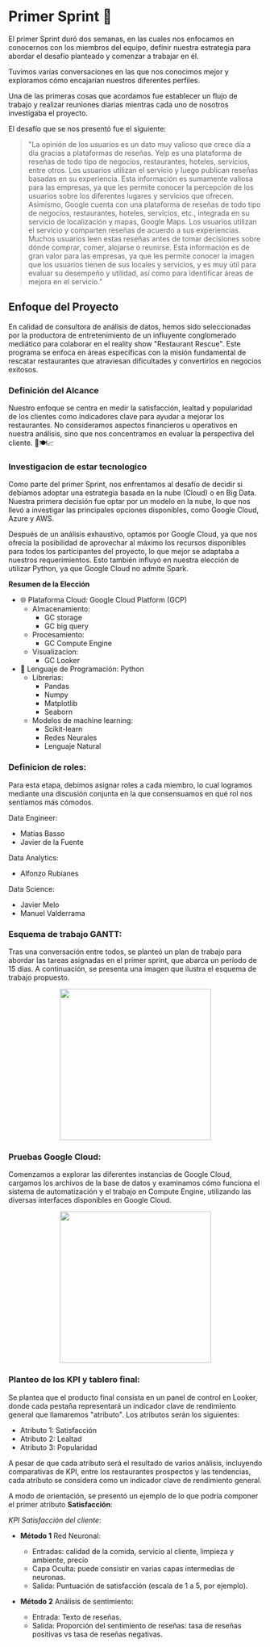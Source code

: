 # **Primer Sprint** 📌

El primer Sprint duró dos semanas, en las cuales nos enfocamos en conocernos con los miembros del equipo, definir nuestra estrategia para abordar el desafío planteado y comenzar a trabajar en él.

Tuvimos varias conversaciones en las que nos conocimos mejor y exploramos cómo encajarían nuestros diferentes perfiles.

Una de las primeras cosas que acordamos fue establecer un flujo de trabajo y realizar reuniones diarias mientras cada uno de nosotros investigaba el proyecto.

El desafío que se nos presentó fue el siguiente:

> "La opinión de los usuarios es un dato muy valioso que crece día a día gracias a plataformas de reseñas. Yelp es una plataforma de reseñas de todo tipo de negocios, restaurantes, hoteles, servicios, entre otros. Los usuarios utilizan el servicio y luego publican reseñas basadas en su experiencia. Esta información es sumamente valiosa para las empresas, ya que les permite conocer la percepción de los usuarios sobre los diferentes lugares y servicios que ofrecen. Asimismo, Google cuenta con una plataforma de reseñas de todo tipo de negocios, restaurantes, hoteles, servicios, etc., integrada en su servicio de localización y mapas, Google Maps. Los usuarios utilizan el servicio y comparten reseñas de acuerdo a sus experiencias. Muchos usuarios leen estas reseñas antes de tomar decisiones sobre dónde comprar, comer, alojarse o reunirse. Esta información es de gran valor para las empresas, ya que les permite conocer la imagen que los usuarios tienen de sus locales y servicios, y es muy útil para evaluar su desempeño y utilidad, así como para identificar áreas de mejora en el servicio."

## Enfoque del Proyecto

En calidad de consultora de análisis de datos, hemos sido seleccionadas por la productora de entretenimiento de un influyente conglomerado mediático para colaborar en el reality show "Restaurant Rescue". Este programa se enfoca en áreas específicas con la misión fundamental de rescatar restaurantes que atraviesan dificultades y convertirlos en negocios exitosos.

### Definición del Alcance

Nuestro enfoque se centra en medir la satisfacción, lealtad y popularidad de los clientes como indicadores clave para ayudar a mejorar los restaurantes. No consideramos aspectos financieros u operativos en nuestra análisis, sino que nos concentramos en evaluar la perspectiva del cliente. 👥🍽️📈

### Investigacion de estar tecnologico

Como parte del primer Sprint, nos enfrentamos al desafío de decidir si debíamos adoptar una estrategia basada en la nube (Cloud) o en Big Data. Nuestra primera decisión fue optar por un modelo en la nube, lo que nos llevó a investigar las principales opciones disponibles, como Google Cloud, Azure y AWS.

Después de un análisis exhaustivo, optamos por Google Cloud, ya que nos ofrecía la posibilidad de aprovechar al máximo los recursos disponibles para todos los participantes del proyecto, lo que mejor se adaptaba a nuestros requerimientos. Esto también influyó en nuestra elección de utilizar Python, ya que Google Cloud no admite Spark.

**Resumen de la Elección**
- 🌐 Plataforma Cloud: Google Cloud Platform (GCP)
  - Almacenamiento: 
    - GC storage
    - GC big query
  - Procesamiento: 
    - GC Compute Engine
  - Visualizacion: 
    - GC Looker
- 🐍 Lenguaje de Programación: Python
   - Librerias: 
      - Pandas
      - Numpy
      - Matplotlib
      - Seaborn
  - Modelos de machine learning:
    -  Scikit-learn
    -  Redes Neurales
    -  Lenguaje Natural

### Definicion de roles:

Para esta etapa, debimos asignar roles a cada miembro, lo cual logramos mediante una discusión conjunta en la que consensuamos en qué rol nos sentíamos más cómodos.

Data Engineer:
 - Matías Basso
 - Javier de la Fuente
  
Data Analytics:
 - Alfonzo Rubianes

Data Science:
 - Javier Melo
 - Manuel Valderrama

### Esquema de trabajo GANTT:

Tras una conversación entre todos, se planteó un plan de trabajo para abordar las tareas asignadas en el primer sprint, que abarca un período de 15 días. A continuación, se presenta una imagen que ilustra el esquema de trabajo propuesto.

<p align="center">
  <img src="https://i.ibb.co/nBN6G2n/flujo-de-trabajo.png" height="300">
</p>

### Pruebas Google Cloud:

Comenzamos a explorar las diferentes instancias de Google Cloud, cargamos los archivos de la base de datos y examinamos cómo funciona el sistema de automatización y el trabajo en Compute Engine, utilizando las diversas interfaces disponibles en Google Cloud.

<p align="center">
  <img src="https://i.ibb.co/2Sws7k3/Whats-App-Image-2023-09-15-at-20-31-30.jpg" height="300">
</p>

### Planteo de los KPI y tablero final:

Se plantea que el producto final consista en un panel de control en Looker, donde cada pestaña representará un indicador clave de rendimiento general que llamaremos "atributo". Los atributos serán los siguientes:

- Atributo 1: Satisfacción
- Atributo 2: Lealtad
- Atributo 3: Popularidad

A pesar de que cada atributo será el resultado de varios análisis, incluyendo comparativas de KPI, entre los restaurantes prospectos y las tendencias, cada atributo se considera como un indicador clave de rendimiento general.

A modo de orientación, se presentó un ejemplo de lo que podría componer el primer atributo **Satisfacción**:

 *KPI Satisfacción del cliente*:

 - **Método 1** Red Neuronal: 
    + Entradas: calidad de la comida, servicio al cliente, limpieza y ambiente, precio 
    + Capa Oculta: puede consistir en varias capas intermedias de neuronas.
    +  Salida: Puntuación de satisfacción (escala de 1 a 5, por ejemplo).
  
 - **Método 2** Análisis de sentimiento:
    + Entrada: Texto de reseñas.
    + Salida: Proporción del sentimiento de reseñas: tasa de reseñas positivas vs tasa de reseñas negativas. 